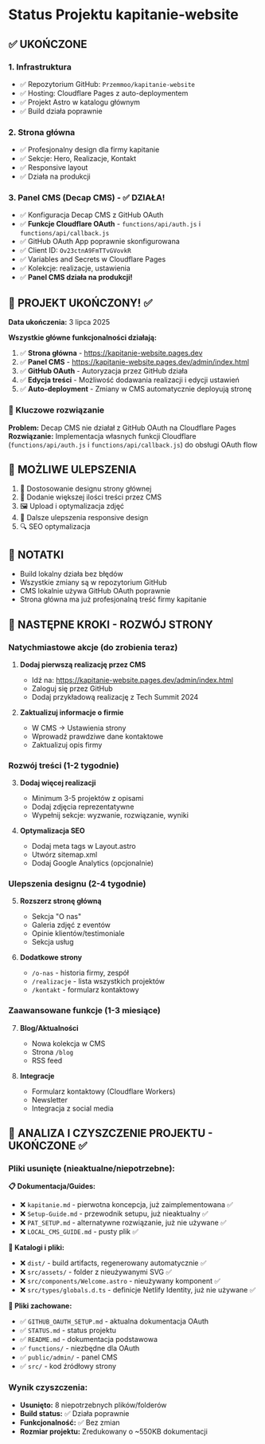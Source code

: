 # Status Projektu kapitanie-website

## ✅ UKOŃCZONE

### 1. Infrastruktura
- ✅ Repozytorium GitHub: `Przemmoo/kapitanie-website`
- ✅ Hosting: Cloudflare Pages z auto-deploymentem
- ✅ Projekt Astro w katalogu głównym
- ✅ Build działa poprawnie

### 2. Strona główna
- ✅ Profesjonalny design dla firmy kapitanie
- ✅ Sekcje: Hero, Realizacje, Kontakt
- ✅ Responsive layout
- ✅ Działa na produkcji

### 3. Panel CMS (Decap CMS) - ✅ DZIAŁA!
- ✅ Konfiguracja Decap CMS z GitHub OAuth
- ✅ **Funkcje Cloudflare OAuth** - `functions/api/auth.js` i `functions/api/callback.js`
- ✅ GitHub OAuth App poprawnie skonfigurowana
- ✅ Client ID: `Ov23ctnA9FmTTvGVovkR`
- ✅ Variables and Secrets w Cloudflare Pages
- ✅ Kolekcje: realizacje, ustawienia
- ✅ **Panel CMS działa na produkcji!**

## 🎯 PROJEKT UKOŃCZONY! ✅

**Data ukończenia:** 3 lipca 2025

**Wszystkie główne funkcjonalności działają:**

1. ✅ **Strona główna** - https://kapitanie-website.pages.dev
2. ✅ **Panel CMS** - https://kapitanie-website.pages.dev/admin/index.html  
3. ✅ **GitHub OAuth** - Autoryzacja przez GitHub działa
4. ✅ **Edycja treści** - Możliwość dodawania realizacji i edycji ustawień
5. ✅ **Auto-deployment** - Zmiany w CMS automatycznie deployują stronę

### 🔧 Kluczowe rozwiązanie
**Problem:** Decap CMS nie działał z GitHub OAuth na Cloudflare Pages
**Rozwiązanie:** Implementacja własnych funkcji Cloudflare (`functions/api/auth.js` i `functions/api/callback.js`) do obsługi OAuth flow

## 📝 MOŻLIWE ULEPSZENIA

1. 🎨 Dostosowanie designu strony głównej
2. 📝 Dodanie większej ilości treści przez CMS
3. 🖼️ Upload i optymalizacja zdjęć
4. 📱 Dalsze ulepszenia responsive design
5. 🔍 SEO optymalizacja

## 📝 NOTATKI

- Build lokalny działa bez błędów
- Wszystkie zmiany są w repozytorium GitHub
- CMS lokalnie używa GitHub OAuth poprawnie
- Strona główna ma już profesjonalną treść firmy kapitanie

## 🚀 NASTĘPNE KROKI - ROZWÓJ STRONY

### Natychmiastowe akcje (do zrobienia teraz)
1. **Dodaj pierwszą realizację przez CMS**
   - Idź na: https://kapitanie-website.pages.dev/admin/index.html
   - Zaloguj się przez GitHub
   - Dodaj przykładową realizację z Tech Summit 2024

2. **Zaktualizuj informacje o firmie**
   - W CMS → Ustawienia strony
   - Wprowadź prawdziwe dane kontaktowe
   - Zaktualizuj opis firmy

### Rozwój treści (1-2 tygodnie)
3. **Dodaj więcej realizacji**
   - Minimum 3-5 projektów z opisami
   - Dodaj zdjęcia reprezentatywne
   - Wypełnij sekcje: wyzwanie, rozwiązanie, wyniki

4. **Optymalizacja SEO**
   - Dodaj meta tags w Layout.astro
   - Utwórz sitemap.xml
   - Dodaj Google Analytics (opcjonalnie)

### Ulepszenia designu (2-4 tygodnie)
5. **Rozszerz stronę główną**
   - Sekcja "O nas" 
   - Galeria zdjęć z eventów
   - Opinie klientów/testimoniale
   - Sekcja usług

6. **Dodatkowe strony**
   - `/o-nas` - historia firmy, zespół
   - `/realizacje` - lista wszystkich projektów
   - `/kontakt` - formularz kontaktowy

### Zaawansowane funkcje (1-3 miesiące)
7. **Blog/Aktualności**
   - Nowa kolekcja w CMS
   - Strona `/blog`
   - RSS feed

8. **Integracje**
   - Formularz kontaktowy (Cloudflare Workers)
   - Newsletter
   - Integracja z social media

## 🧹 ANALIZA I CZYSZCZENIE PROJEKTU - UKOŃCZONE ✅

### Pliki usunięte (nieaktualne/niepotrzebne):

**📋 Dokumentacja/Guides:**
- ❌ `kapitanie.md` - pierwotna koncepcja, już zaimplementowana ✅
- ❌ `Setup-Guide.md` - przewodnik setupu, już nieaktualny ✅  
- ❌ `PAT_SETUP.md` - alternatywne rozwiązanie, już nie używane ✅
- ❌ `LOCAL_CMS_GUIDE.md` - pusty plik ✅

**📁 Katalogi i pliki:**
- ❌ `dist/` - build artifacts, regenerowany automatycznie ✅
- ❌ `src/assets/` - folder z nieużywanymi SVG ✅
- ❌ `src/components/Welcome.astro` - nieużywany komponent ✅
- ❌ `src/types/globals.d.ts` - definicje Netlify Identity, już nie używane ✅

**📄 Pliki zachowane:**
- ✅ `GITHUB_OAUTH_SETUP.md` - aktualna dokumentacja OAuth
- ✅ `STATUS.md` - status projektu  
- ✅ `README.md` - dokumentacja podstawowa
- ✅ `functions/` - niezbędne dla OAuth
- ✅ `public/admin/` - panel CMS
- ✅ `src/` - kod źródłowy strony

### Wynik czyszczenia:
- **Usunięto:** 8 niepotrzebnych plików/folderów
- **Build status:** ✅ Działa poprawnie
- **Funkcjonalność:** ✅ Bez zmian
- **Rozmiar projektu:** Zredukowany o ~550KB dokumentacji
